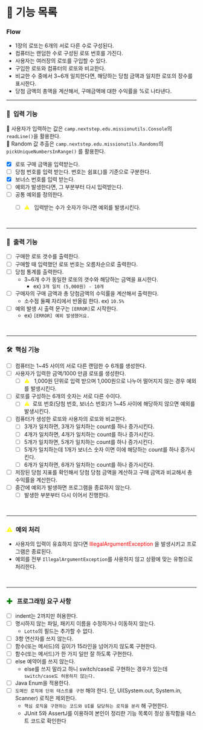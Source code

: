 # 📝 기능 목록

### Flow
- 1장의 로또는 6개의 서로 다른 수로 구성된다.
- 컴퓨터는 랜덤한 수로 구성된 로또 번호를 가진다.
- 사용자는 여러장의 로또를 구입할 수 있다.
- 구입한 로또와 컴퓨터의 로또와 비교한다.
- 비교한 수 중에서 3~6개 일치한다면, 해당하는 당첨 금액과 일치한 로또의 장수를 표시한다.
- 당첨 금액의 총액을 계산해서, 구매금액에 대한 수익률을 %로 나타낸다.

---


### 🔨 &nbsp;입력 기능
🌟 사용자가 입력하는 값은 `camp.nextstep.edu.missionutils.Console`의 `readLine()`을 활용한다. <br>
🌟 Random 값 추출은 `camp.nextstep.edu.missionutils.Randoms`의 `pickUniqueNumbersInRange()` 를 활용한다.
<br>

- [x] 로또 구매 금액을 입력받는다.
- [ ] 당첨 번호를 입력 받는다. 번호는 쉼표(,)를 기준으로 구분한다.
- [x] 보너스 번호를 입력 받는다.
- [ ] 예외가 발생한다면, 그 부분부터 다시 입력받는다.
- [ ] 공통 예외를 정의한다.
  - [ ] <span style ="color:yellow">⚠️</span> &nbsp; 입력받는 수가 숫자가 아니면 예외를 발생시킨다.



<br>

---  
### 🔨 &nbsp;출력 기능
- [ ] 구매한 로또 갯수를 출력한다.
- [ ] 구매할 때 입력했던 로또 번호는 오름차순으로 출력한다.
- [ ] 당첨 통계를 출력한다.
  - 3~6개 수가 동일한 로또의 갯수와 해당하는 금액을 표시한다.
    - ex) `3개 일치 (5,000원) - 10개`
- [ ] 구매자의 구매 금액과 총 당첨금액의 수익률을 계산해서 출력한다.
  - 소수점 둘째 자리에서 반올림 한다. ex) `10.5%`
- [ ] 예외 발생 시 출력 문구는 `[ERROR]`로 시작한다.
  - ex) `[ERROR] 예외 발생했어요.`
<br>

---  
### 🛠️ &nbsp;핵심 기능
- [ ] 컴퓨터는 1~45 사이의 서로 다른 랜덤한 수 6개를 생성한다.
- [ ] 사용자가 입력한 금액/1000 만큼 로또를 생성한다.
  - [ ] <span style ="color:yellow">⚠️</span> &nbsp; 1,000원 단위로 입력 받으며 1,000원으로 나누어 떨어지지 않는 경우 예외를 발생시킨다.
- [ ] 로또를 구성하는 6개의 숫자는 서로 다른 수이다.
  - [ ] <span style ="color:yellow">⚠️</span> &nbsp;로또 번호(당첨 번호, 보너스 번호)가 1~45 사이에 해당하지 않으면 예외를 발생시킨다.
- [ ] 컴퓨터가 생성한 로또와 사용자의 로또와 비교한다.
  - [ ] 3개가 일치하면, 3개가 일치하는 count를 하나 증가시킨다.
  - [ ] 4개가 일치하면, 4개가 일치하는 count를 하나 증가시킨다.
  - [ ] 5개가 일치하면, 5개가 일치하는 count를 하나 증가시킨다.
  - [ ] 5개가 일치하는데 1개가 보너스 숫자 이면 이에 해당하는 count를 하나 증가시킨다.
  - [ ] 6개가 일치하면, 6개가 일치하는 count를 하나 증가시킨다.
- [ ] 저장된 당첨 지표를 확인해서 당첨 당첨 금액을 계산하고 구매 금액과 비교해서 총 수익률을 계산한다.
- [ ] 중간에 예외가 발생하면 프로그램을 종료하지 않는다.
  - [ ] 발생한 부분부터 다시 이어서 진행한다.
  
<br>

---  
### <span style ="color:yellow">⚠️</span> &nbsp;예외 처리
- 사용자의 입력이 유효하지 않다면
  <span style ="color:red">IllegalArgumentException</span> 을 발생시키고 프로그램은 종료된다.
- 예외를 전부 `IllegalArgumentException`를 사용하지 않고 상황에 맞는 유형으로 처리한다.

<br>

---
### <span style ="color:green">✚</span> &nbsp; 프로그래밍 요구 사항
- [ ] indent는 2까지만 허용한다.
- [ ] 명시하지 않는 파일, 패키지 이름을 수정하거나 이동하지 않는다.
  - `Lotto`의 필드는 추가할 수 없다.
- [ ] 3항 연산자를 쓰지 않는다.
- [ ] 함수(또는 메서드)의 길이가 15라인을 넘어가지 않도록 구현한다.
- [ ] 함수(또는 메서드)가 한 가지 일만 잘 하도록 구현한다.
- [ ] else 예약어를 쓰지 않는다.
  - else를 쓰지 말라고 하니 switch/case로 구현하는 경우가 있는데 `switch/case도 허용하지 않는다.`
- [ ] Java Enum을 적용한다.
- [ ] `도메인 로직에 단위 테스트를 구현` 해야 한다. 단, UI(System.out, System.in, Scanner) 로직은 제외한다.
  - `핵심 로직을 구현하는 코드와 UI를 담당하는 로직을 분리` 해 구현한다.
  - JUnit 5와 AssertJ를 이용하여 본인이 정리한 기능 목록이 정상 동작함을 테스트 코드로 확인한다